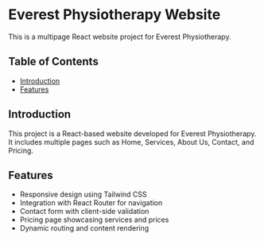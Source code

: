 # Everest Physiotherapy Website

This is a multipage React website project for Everest Physiotherapy.

## Table of Contents

- [Introduction](#introduction)
- [Features](#features)

## Introduction

This project is a React-based website developed for Everest Physiotherapy. It includes multiple pages such as Home, Services, About Us, Contact, and Pricing.

## Features

- Responsive design using Tailwind CSS
- Integration with React Router for navigation
- Contact form with client-side validation
- Pricing page showcasing services and prices
- Dynamic routing and content rendering